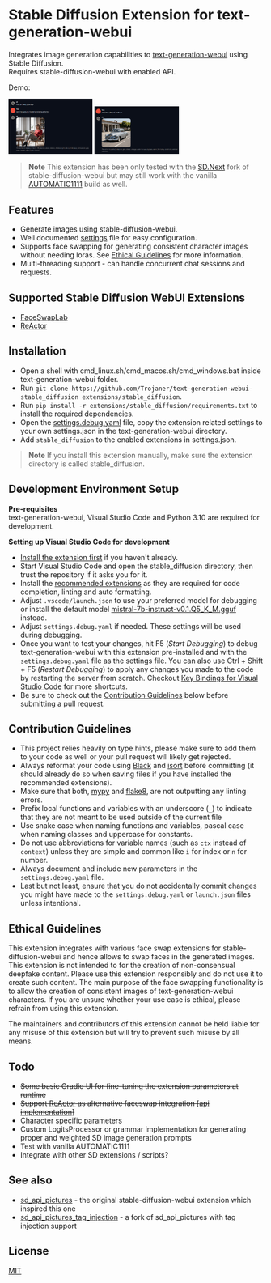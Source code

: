 # Stable Diffusion Extension for text-generation-webui
Integrates image generation capabilities to [text-generation-webui](https://github.com/oobabooga/text-generation-webui) using Stable Diffusion.  
Requires stable-diffusion-webui with enabled API.

Demo: 
<p align="left">
  <img src="/assets/demo1.png" width="33%" />
  <img src="/assets/demo2.png" width="33%" /> 
</p>

> **Note**
> This extension has been only tested with the [SD.Next](https://github.com/vladmandic/automatic) fork of stable-diffusion-webui but may still work with the vanilla [AUTOMATIC1111](https://github.com/AUTOMATIC1111/stable-diffusion-webui) build as well.

## Features
- Generate images using stable-diffusion-webui.
- Well documented [settings](https://github.com/Trojaner/text-generation-webui-stable_diffusion/blob/main/settings.debug.yaml) file for easy configuration.
- Supports face swapping for generating consistent character images without needing loras. See [Ethical Guidelines](#ethical-guidelines) for more information.
- Multi-threading support - can handle concurrent chat sessions and requests.

## Supported Stable Diffusion WebUI Extensions
- [FaceSwapLab](https://github.com/glucauze/sd-webui-faceswaplab)
- [ReActor](https://github.com/Gourieff/sd-webui-reactor)

## Installation
- Open a shell with cmd_linux.sh/cmd_macos.sh/cmd_windows.bat inside text-generation-webui folder. 
- Run `git clone https://github.com/Trojaner/text-generation-webui-stable_diffusion extensions/stable_diffusion`.
- Run `pip install -r extensions/stable_diffusion/requirements.txt` to install the required dependencies.	
- Open the [settings.debug.yaml](https://github.com/Trojaner/text-generation-webui-stable_diffusion/blob/main/settings.debug.yaml) file, copy the extension related settings to your own settings.json in the text-generation-webui directory.
- Add `stable_diffusion` to the enabled extensions in settings.json.

> **Note**
> If you install this extension manually, make sure the extension directory is called stable_diffusion. 

## Development Environment Setup

**Pre-requisites**  
text-generation-webui, Visual Studio Code and Python 3.10 are required for development.  

**Setting up Visual Studio Code for development**
- [Install the extension first](#installation) if you haven't already.
- Start Visual Studio Code and open the stable_diffusion directory, then trust the repository if it asks you for it.
- Install the [recommended extensions](https://github.com/Trojaner/text-generation-webui-stable_diffusion/blob/main/.vscode/extensions.json) as they are required for code completion, linting and auto formatting.
- Adjust `.vscode/launch.json` to use your preferred model for debugging or install the default model [mistral-7b-instruct-v0.1.Q5_K_M.gguf](https://huggingface.co/TheBloke/Mistral-7B-v0.1-GGUF/blob/main/mistral-7b-v0.1.Q5_K_M.gguf) instead.
- Adjust `settings.debug.yaml` if needed. These settings will be used during debugging.
- Once you want to test your changes, hit F5 (*Start Debugging*) to debug text-generation-webui with this extension pre-installed and with the `settings.debug.yaml` file as the settings file. You can also use Ctrl + Shift + F5 (*Restart Debugging*) to apply any changes you made to the code by restarting the server from scratch. Checkout [Key Bindings for Visual Studio Code](https://code.visualstudio.com/docs/getstarted/keybindings) for more shortcuts.  
- Be sure to check out the [Contribution Guidelines](#contribution-guidelines) below before submitting a pull request.

## Contribution Guidelines
- This project relies heavily on type hints, please make sure to add them to your code as well or your pull request will likely get rejected.
- Always reformat your code using [Black](https://github.com/psf/black) and [isort](https://github.com/PyCQA/isort) before committing (it should already do so when saving files if you have installed the recommended extensions).
- Make sure that both, [mypy](https://github.com/python/mypy) and [flake8](https://github.com/PyCQA/flake8), are not outputting any linting errors.
- Prefix local functions and variables with an underscore (`_`) to indicate that they are not meant to be used outside of the current file
- Use snake case when naming functions and variables, pascal case when naming classes and uppercase for constants.
- Do not use abbreviations for variable names (such as `ctx` instead of `context`) unless they are simple and common like `i` for index or `n` for number.
- Always document and include new parameters in the `settings.debug.yaml` file.
- Last but not least, ensure that you do not accidentally commit changes you might have made to the `settings.debug.yaml` or `launch.json` files unless intentional.

## Ethical Guidelines
This extension integrates with various face swap extensions for stable-diffusion-webui and hence allows to swap faces in the generated images. This extension is not intended to for the creation of non-consensual deepfake content. Please use this extension responsibly and do not use it to create such content. The main purpose of the face swapping functionality is to allow the creation of consistent images of text-generation-webui characters. If you are unsure whether your use case is ethical, please refrain from using this extension.

The maintainers and contributors of this extension cannot be held liable for any misuse of this extension but will try to prevent such misuse by all means.

## Todo
- ~~Some basic Gradio UI for fine-tuning the extension parameters at runtime~~
- ~~Support [ReActor](https://github.com/Gourieff/sd-webui-reactor) as alternative faceswap integration [[api implementation](https://github.com/Gourieff/sd-webui-reactor/blob/main/scripts/reactor_api.py)]~~ 
- Character specific parameters
- Custom LogitsProcessor or grammar implementation for generating proper and weighted SD image generation prompts
- Test with vanilla AUTOMATIC1111
- Integrate with other SD extensions / scripts?

## See also
- [sd_api_pictures](https://github.com/oobabooga/text-generation-webui/tree/main/extensions/sd_api_pictures) - the original stable-diffusion-webui extension which inspired this one
- [sd_api_pictures_tag_injection](https://github.com/GuizzyQC/sd_api_pictures_tag_injection) - a fork of sd_api_pictures with tag injection support

## License
[MIT](https://github.com/Trojaner/text-generation-webui-stable_diffusion/blob/main/LICENSE)
